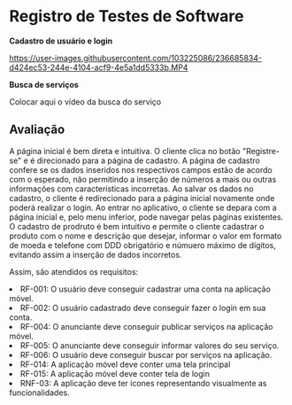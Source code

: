 # Registro de Testes de Software

**Cadastro de usuário e login**

https://user-images.githubusercontent.com/103225086/236685834-d424ec53-244e-4104-acf9-4e5a1dd5333b.MP4

**Busca de serviços**

Colocar aqui o vídeo da busca do serviço

## Avaliação

A página inicial é bem direta e intuitiva. O cliente clica no botão "Registre-se" e é direcionado para a página de cadastro. A página de cadastro confere se os dados inseridos nos respectivos campos estão de acordo com o esperado, não permitindo a inserção de números a mais ou outras informações com características incorretas.
Ao salvar os dados no cadastro, o cliente é redirecionado para a página inicial novamente onde poderá realizar o login. 
Ao entrar no aplicativo, o cliente se depara com a página inicial e, pelo menu inferior, pode navegar pelas páginas existentes. 
O cadastro de prodruto é bem intuitivo e permite o cliente cadastrar o produto com o nome e descrição que desejar, informar o valor em formato de moeda e telefone com DDD obrigatório e númuero máximo de dígitos, evitando assim a inserção de dados incorretos.

Assim, são atendidos os requisitos:
<li> RF-001: O usuário deve conseguir cadastrar uma conta na aplicação móvel.	
<li> RF-002: O usuário cadastrado deve conseguir fazer o login em sua conta.	
<li> RF-004: O anunciante deve conseguir publicar serviços na aplicação móvel.
<li> RF-005: O anunciante deve conseguir informar valores do seu serviço.	
<li> RF-006: O usuário deve conseguir buscar por serviços na aplicação.
<li> RF-014: A aplicação móvel deve conter uma tela principal 	
<li> RF-015: A aplicação móvel deve conter tela de login 	
<li> RNF-03: A aplicação deve ter ícones representando visualmente as funcionalidades.	
